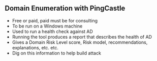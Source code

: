 ## Domain Enumeration with PingCastle
- Free or paid, paid must be for consulting
- To be run on a Windows machine
- Used to run a health check against AD
- Running the tool produces a report that describes the health of AD
- Gives a Domain Risk Level score, Risk model, recommendations, explanations, etc. etc.
- Dig on this information to help build attack
